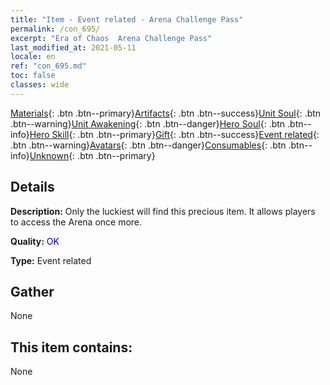 ```yaml
---
title: "Item - Event related - Arena Challenge Pass"
permalink: /con_695/
excerpt: "Era of Chaos  Arena Challenge Pass"
last_modified_at: 2021-05-11
locale: en
ref: "con_695.md"
toc: false
classes: wide
---
```

 [Materials](/Items/){: .btn .btn--primary}[Artifacts](/Items/Artifacts/){: .btn .btn--success}[Unit Soul](/Items/UnitSoul/){: .btn .btn--warning}[Unit Awakening](/Items/UnitAwakening/){: .btn .btn--danger}[Hero Soul](/Items/HeroSoul/){: .btn .btn--info}[Hero Skill](/Items/HeroSkill/){: .btn .btn--primary}[Gift](/Items/Gift/){: .btn .btn--success}[Event related](/Items/Events/){: .btn .btn--warning}[Avatars](/Items/Avatars/){: .btn .btn--danger}[Consumables](/Items/Consumables/){: .btn .btn--info}[Unknown](/Items/Unknown/){: .btn .btn--primary}

## Details
 **Description:** Only the luckiest will find this precious item. It allows players to access the Arena once more.

 **Quality:** <span style="color: #0000CD">OK</span>

 **Type:** Event related

## Gather

  None

## This item contains:

  None

